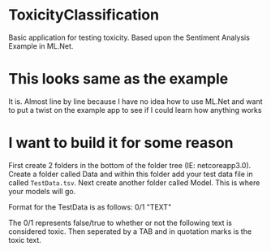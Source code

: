 # ToxicityClassification
Basic application for testing toxicity. Based upon the Sentiment Analysis Example in ML.Net.

# This looks same as the example
It is. Almost line by line because I have no idea how to use ML.Net and want to put a twist on the example app to see if I could learn how anything works

# I want to build it for some reason
First create 2 folders in the bottom of the folder tree (IE: netcoreapp3.0). Create a folder called Data and within this folder add your test data file in called `TestData.tsv`. Next create another folder called Model. This is where your models will go.

Format for the TestData is as follows:
0/1 "TEXT"

The 0/1 represents false/true to whether or not the following text is considered toxic. Then seperated by a TAB and in quotation marks is the toxic text.
